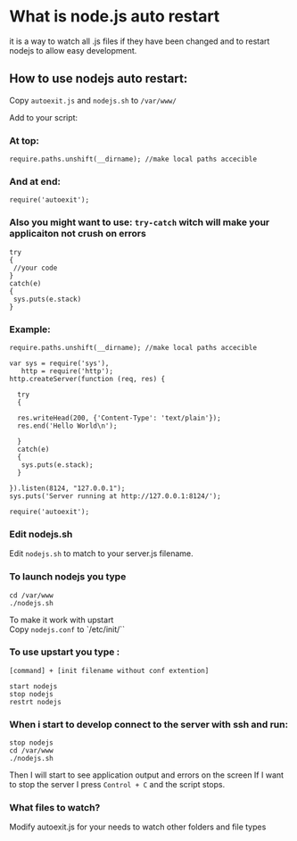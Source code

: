 # What is node.js auto restart
it is a way to watch all .js files if they have been changed and to restart nodejs
to allow easy development.

## How to use nodejs auto restart:
Copy `autoexit.js` and `nodejs.sh` to `/var/www/` 

Add to your script:

### At top: 
    require.paths.unshift(__dirname); //make local paths accecible

### And at end:
    require('autoexit');


### Also you might want to use: `try-catch` witch will make your applicaiton not crush on errors
    try
    {
     //your code
    }
    catch(e)
    {
     sys.puts(e.stack)
    }

### Example:
    require.paths.unshift(__dirname); //make local paths accecible
    
    var sys = require('sys'),
       http = require('http');
    http.createServer(function (req, res) {
    
      try
      {
    
      res.writeHead(200, {'Content-Type': 'text/plain'});
      res.end('Hello World\n');
      
      }
      catch(e)
      {
       sys.puts(e.stack);
      }
      
    }).listen(8124, "127.0.0.1");
    sys.puts('Server running at http://127.0.0.1:8124/');
    
    require('autoexit');

### Edit nodejs.sh
Edit `nodejs.sh` to match to your server.js filename.


### To launch nodejs you type
    cd /var/www
    ./nodejs.sh

To make it work with upstart  
Copy `nodejs.conf` to `/etc/init/``

### To use upstart you type :

    [command] + [init filename without conf extention]

    start nodejs 
    stop nodejs
    restrt nodejs

### When i start to develop connect to the server with ssh and run:

    stop nodejs
    cd /var/www
    ./nodejs.sh


Then I will start to see application output and errors on the screen
If I want to stop the server I press `Control + C`
and the script stops.

### What files to watch?
Modify autoexit.js for your needs to watch other folders and file types